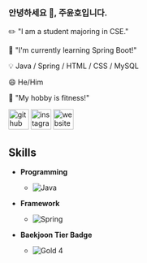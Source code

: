 ### 안녕하세요 👋, 주윤호입니다.

✏️ "I am a student majoring in CSE."

🌱 "I'm currently learning Spring Boot!"

💡 Java / Spring / HTML / CSS / MySQL

😄 He/Him

💪 "My hobby is fitness!"

<img src='https://cdn.jsdelivr.net/npm/simple-icons@3.0.1/icons/github.svg' alt='github' height='40'> <img src='https://cdn.jsdelivr.net/npm/simple-icons@3.0.1/icons/instagram.svg' alt='instagram' height='40'> <img src='https://cdn.jsdelivr.net/npm/simple-icons@3.0.1/icons/icloud.svg' alt='website' height='40'>

## Skills

- **Programming**
  - ![Java](https://img.shields.io/badge/Java-007396?style=flat-square&logo=java&logoColor=white)

- **Framework**
  - ![Spring](https://img.shields.io/badge/Spring-6DB33F?style=flat-square&logo=spring&logoColor=white)

- **Baekjoon Tier Badge**
  - ![Gold 4](https://static.solved.ac/tier/4.svg) <!-- 골드 4 배지 -->
